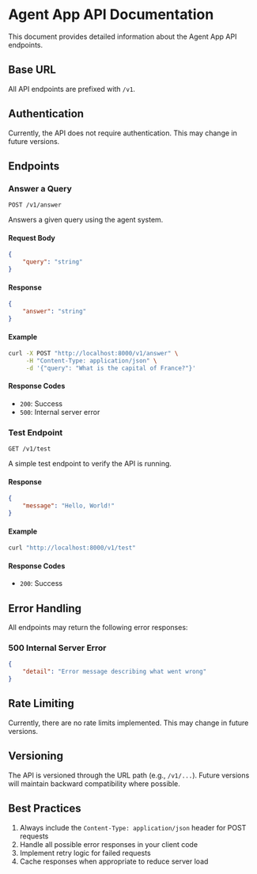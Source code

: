 # Agent App API Documentation

This document provides detailed information about the Agent App API endpoints.

## Base URL

All API endpoints are prefixed with `/v1`.

## Authentication

Currently, the API does not require authentication. This may change in future versions.

## Endpoints

### Answer a Query

`POST /v1/answer`

Answers a given query using the agent system.

#### Request Body

```json
{
    "query": "string"
}
```

#### Response

```json
{
    "answer": "string"
}
```

#### Example

```bash
curl -X POST "http://localhost:8000/v1/answer" \
     -H "Content-Type: application/json" \
     -d '{"query": "What is the capital of France?"}'
```

#### Response Codes

- `200`: Success
- `500`: Internal server error

### Test Endpoint

`GET /v1/test`

A simple test endpoint to verify the API is running.

#### Response

```json
{
    "message": "Hello, World!"
}
```

#### Example

```bash
curl "http://localhost:8000/v1/test"
```

#### Response Codes

- `200`: Success

## Error Handling

All endpoints may return the following error responses:

### 500 Internal Server Error

```json
{
    "detail": "Error message describing what went wrong"
}
```

## Rate Limiting

Currently, there are no rate limits implemented. This may change in future versions.

## Versioning

The API is versioned through the URL path (e.g., `/v1/...`). Future versions will maintain backward compatibility where possible.

## Best Practices

1. Always include the `Content-Type: application/json` header for POST requests
2. Handle all possible error responses in your client code
3. Implement retry logic for failed requests
4. Cache responses when appropriate to reduce server load 